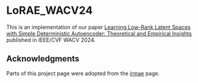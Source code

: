 # LoRAE_WACV24

This is an implementation of our paper [Learning Low-Rank Latent Spaces with Simple Deterministic Autoencoder: Theoretical and Empirical Insights](https://arxiv.org/abs/2310.16194) published in IEEE/CVF WACV 2024.

## Acknowledgments
Parts of this project page were adopted from the [irmae](https://github.com/facebookresearch/irmae) page.
